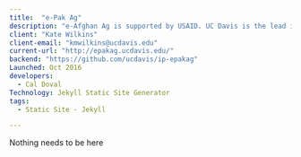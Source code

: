 ```yaml
---
title:  "e-Pak Ag"
description: "e-Afghan Ag is supported by USAID. UC Davis is the lead institution. Over 70 institutions have contributed content. e-Afghan Ag is considered the most comprehensive collection of practical information available to help the farmers of Afghanistan. The project started with USAID funding managed through USDA. "
client: "Kate Wilkins"
client-email: "kmwilkins@ucdavis.edu"
current-url: "http://epakag.ucdavis.edu/"
backend: "https://github.com/ucdavis/ip-epakag"
Launched: Oct 2016
developers:
  - Cal Doval
Technology: Jekyll Static Site Generator
tags:
  - Static Site - Jekyll

---
```


Nothing needs to be here
